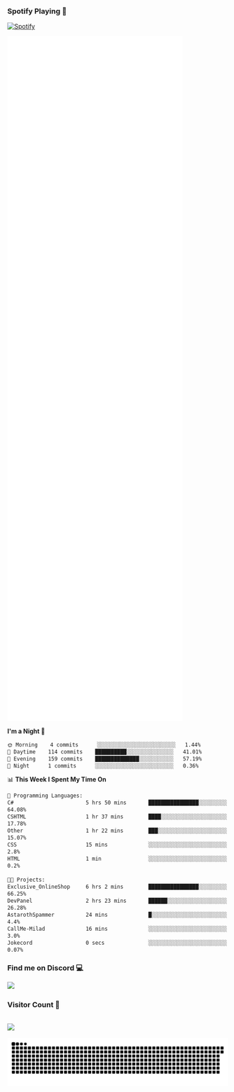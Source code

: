 ### Spotify Playing 🎵
[![Spotify](https://spotify-livestats-callme-milad.vercel.app/api/spotify)](https://open.spotify.com/user/314mrt6dxn5cqoxklh3thbwlr6by)

<img align="center" src="/github-metrics.svg" alt="Metrics" width="400">

<!--START_SECTION:waka-->
**I'm a Night 🦉** 

```text
🌞 Morning    4 commits      ░░░░░░░░░░░░░░░░░░░░░░░░░   1.44% 
🌆 Daytime    114 commits    ██████████░░░░░░░░░░░░░░░   41.01% 
🌃 Evening    159 commits    ██████████████░░░░░░░░░░░   57.19% 
🌙 Night      1 commits      ░░░░░░░░░░░░░░░░░░░░░░░░░   0.36%

```


📊 **This Week I Spent My Time On** 

```text
💬 Programming Languages: 
C#                       5 hrs 50 mins       ████████████████░░░░░░░░░   64.08% 
CSHTML                   1 hr 37 mins        ████░░░░░░░░░░░░░░░░░░░░░   17.78% 
Other                    1 hr 22 mins        ███░░░░░░░░░░░░░░░░░░░░░░   15.07% 
CSS                      15 mins             ░░░░░░░░░░░░░░░░░░░░░░░░░   2.8% 
HTML                     1 min               ░░░░░░░░░░░░░░░░░░░░░░░░░   0.2%

🐱‍💻 Projects: 
Exclusive_OnlineShop     6 hrs 2 mins        ████████████████░░░░░░░░░   66.25% 
DevPanel                 2 hrs 23 mins       ██████░░░░░░░░░░░░░░░░░░░   26.28% 
AstarothSpammer          24 mins             █░░░░░░░░░░░░░░░░░░░░░░░░   4.4% 
CallMe-Milad             16 mins             ░░░░░░░░░░░░░░░░░░░░░░░░░   3.0% 
Jokecord                 0 secs              ░░░░░░░░░░░░░░░░░░░░░░░░░   0.07%

```


<!--END_SECTION:waka-->

### Find me on Discord 💻
<a href="https://discord.gg/t35EjYprS6" rel="nofollow"> 
  <img src="https://discord.c99.nl/widget/theme-3/977957889358573609.png" data-canonical-src="https://discord.c99.nl/widget/theme-3/977957889358573609.png" style="max-width: 100%;"></a>

### Visitor Count 🔢
<p align="left"> 
  <br>
  <img src="https://profile-counter.glitch.me/callme-devil/count.svg" />
</p>

<img src="https://github.com/callme-devil/callme-devil/blob/output/github-contribution-grid-snake.svg" alt="snake" style="max-width: 100%;">
